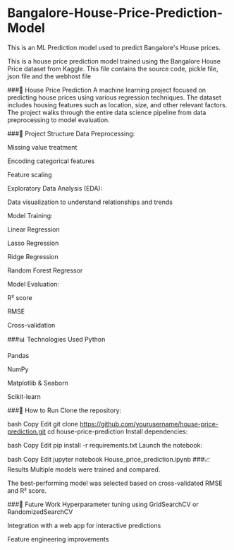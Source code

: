 # Bangalore-House-Price-Prediction-Model
This is an ML Prediction model used to predict Bangalore's House prices.

This is a house price prediction model trained using the Bangalore House Price dataset from Kaggle. This file contains the source code, pickle file, json file and the webhost file

###🏡 House Price Prediction
A machine learning project focused on predicting house prices using various regression techniques. The dataset includes housing features such as location, size, and other relevant factors. The project walks through the entire data science pipeline from data preprocessing to model evaluation.

###📂 Project Structure
Data Preprocessing:

Missing value treatment

Encoding categorical features

Feature scaling

Exploratory Data Analysis (EDA):

Data visualization to understand relationships and trends

Model Training:

Linear Regression

Lasso Regression

Ridge Regression

Random Forest Regressor

Model Evaluation:

R² score

RMSE

Cross-validation

###📊 Technologies Used
Python

Pandas

NumPy

Matplotlib & Seaborn

Scikit-learn

###🚀 How to Run
Clone the repository:

bash
Copy
Edit
git clone https://github.com/yourusername/house-price-prediction.git
cd house-price-prediction
Install dependencies:

bash
Copy
Edit
pip install -r requirements.txt
Launch the notebook:

bash
Copy
Edit
jupyter notebook House_price_prediction.ipynb
###📈 Results
Multiple models were trained and compared.

The best-performing model was selected based on cross-validated RMSE and R² score.

###📌 Future Work
Hyperparameter tuning using GridSearchCV or RandomizedSearchCV

Integration with a web app for interactive predictions

Feature engineering improvements
